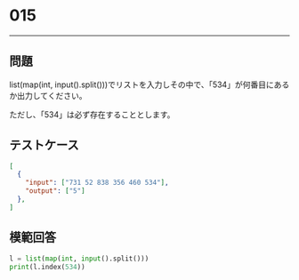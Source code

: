 
# 015

---

## 問題

list(map(int, input().split()))でリストを入力しその中で、「534」が何番目にあるか出力してください。

ただし、「534」は必ず存在することとします。

## テストケース
```json
[
  {
    "input": ["731 52 838 356 460 534"],
    "output": ["5"]
  },
]
```

## 模範回答

```python
l = list(map(int, input().split()))
print(l.index(534))
```

